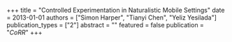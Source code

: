 +++
title = "Controlled Experimentation in Naturalistic Mobile Settings"
date = 2013-01-01
authors = ["Simon Harper", "Tianyi Chen", "Yeliz Yesilada"]
publication_types = ["2"]
abstract = ""
featured = false
publication = "*CoRR*"
+++

